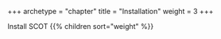 +++
archetype = "chapter"
title = "Installation"
weight = 3
+++

Install SCOT
{{% children sort="weight" %}}
